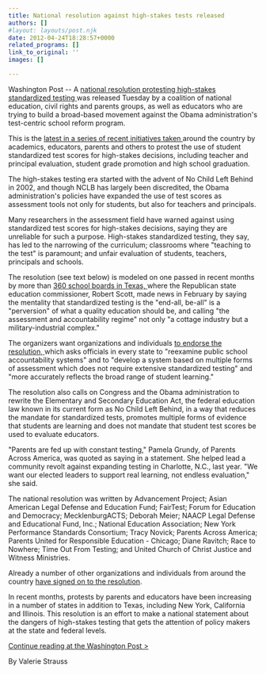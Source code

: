 ```yaml
---
title: National resolution against high-stakes tests released
authors: []
#layout: layouts/post.njk
date: 2012-04-24T18:28:57+0000
related_programs: []
link_to_original: ''
images: []

---
```

Washington Post -- A [national resolution protesting high-stakes standardized testing ](http://www.washingtonpost.com/blogs/answer-sheet/post/national-resolution-against-high-stakes-tests-released/2012/04/23/gIQApRnNdT_blog.html)was released Tuesday by a coalition of national education, civil rights and parents groups, as well as educators who are trying to build a broad-based movement against the Obama administration's test-centric school reform program.

This is the [latest in a series of recent initiatives taken ](http://www.washingtonpost.com/blogs/answer-sheet/post/education-reform-protests-pick-up-steam/2012/04/19/gIQA8KiXUT_blog.html)around the country by academics, educators, parents and others to protest the use of student standardized test scores for high-stakes decisions, including teacher and principal evaluation, student grade promotion and high school graduation.

The high-stakes testing era started with the advent of No Child Left Behind in 2002, and though NCLB has largely been discredited, the Obama administration's policies have expanded the use of test scores as assessment tools not only for students, but also for teachers and principals.

Many researchers in the assessment field have warned against using standardized test scores for high-stakes decisions, saying they are unreliable for such a purpose. High-stakes standardized testing, they say, has led to the narrowing of the curriculum; classrooms where "teaching to the test" is paramount; and unfair evaluation of students, teachers, principals and schools.

The resolution (see text below) is modeled on one passed in recent months by more than [360 school boards in Texas, ](http://www.washingtonpost.com/blogs/answer-sheet/post/in-texas-a-revolt-brews-against-standardized-testing/2012/03/15/gIQAI5N0VS_blog.html)where the Republican state education commissioner, Robert Scott, made news in February by saying the mentality that standardized testing is the "end-all, be-all" is a "perversion" of what a quality education should be, and calling "the assessment and accountability regime" not only "a cottage industry but a military-industrial complex."

The organizers want organizations and individuals [to endorse the resolution, ](http://timeoutfromtesting.org/nationalresolution/)which asks officials in every state to "reexamine public school accountability systems" and to "develop a system based on multiple forms of assessment which does not require extensive standardized testing" and "more accurately reflects the broad range of student learning."

The resolution also calls on Congress and the Obama administration to rewrite the Elementary and Secondary Education Act, the federal education law known in its current form as No Child Left Behind, in a way that reduces the mandate for standardized tests, promotes multiple forms of evidence that students are learning and does not mandate that student test scores be used to evaluate educators.

"Parents are fed up with constant testing," Pamela Grundy, of Parents Across America, was quoted as saying in a statement. She helped lead a community revolt against expanding testing in Charlotte, N.C., last year. "We want our elected leaders to support real learning, not endless evaluation," she said.

The national resolution was written by Advancement Project; Asian American Legal Defense and Education Fund; FairTest; Forum for Education and Democracy; MecklenburgACTS; Deborah Meier; NAACP Legal Defense and Educational Fund, Inc.; National Education Association; New York Performance Standards Consortium; Tracy Novick; Parents Across America; Parents United for Responsible Education - Chicago; Diane Ravitch; Race to Nowhere; Time Out From Testing; and United Church of Christ Justice and Witness Ministries.

Already a number of other organizations and individuals from around the country [have signed on to the resolution](http://timeoutfromtesting.org/nationalresolution/orgs).

In recent months, protests by parents and educators have been increasing in a number of states in addition to Texas, including New York, California and Illinois. This resolution is an effort to make a national statement about the dangers of high-stakes testing that gets the attention of policy makers at the state and federal levels.

[Continue reading at the Washington Post >](https://www.washingtonpost.com/blogs/answer-sheet/post/national-resolution-against-high-stakes-tests-released/2012/04/23/gIQApRnNdT_blog.html)

By Valerie Strauss